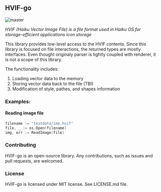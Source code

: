 ## HVIF-go
![master](https://github.com/aoyako/hvif/actions/workflows/golangci-lint.yml/badge.svg)

*HVIF (Haiku Vector Image File) is a file format used in Haiku OS for storage-efficient applications icon storage*

This library provides low-level access to the HVIF contents. Since this library is focused on file interactions, the returned types are mostly interfaces. Even thought originaly parser is tightly coupled with renderer, it is not a scope of this library.

The functionality includes:
1. Loading vector data to the memory
2. Storing vector data back to the file (TBI)
3. Modification of style, pathes, and shapes information

### Examples:
#### Reading image file
```go
filename := "testdata/ime.hvif"
file, _ := os.Open(filename)
img, err := ReadImage(file)
```

### Contributing
HVIF-go is an open-source library. Any contributions, such as issues and pull requests, are welcomed.

### License
HVIF-go is licensed under MIT license. See LICENSE.md file.